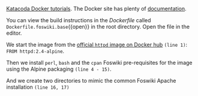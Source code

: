 [Katacoda Docker tutorials](https://www.katacoda.com/courses/docker). The Docker site has plenty of [documentation](https://docs.docker.com/).

You can view the build instructions in the _Dockerfile_ called `Dockerfile.foswiki.base`{{open}} in the root directory. Open the file in the editor.

We start the image from the [official `httpd` image on Docker hub](https://hub.docker.com/search?q=&type=image&image_filter=official) `(line 1)`: `FROM httpd:2.4-alpine`.

Then we install `perl`, `bash` and the `cpan` Foswiki pre-requisites for the image using the Alpine packaging `(line 4 - 15)`.

And we create two directories to mimic the common Foswiki Apache installation `(line 16, 17)`

